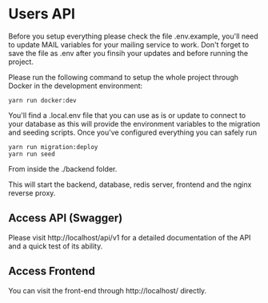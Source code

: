 
# Users API

Before you setup everything please check the file .env.example, you'll need to update MAIL variables for your mailing service to work. Don't forget to save the file as .env after you finsih your updates and before running the project.

  

Please run the following command to setup the whole project through Docker in the development environment:

  

    yarn run docker:dev

  

You'll find a .local.env file that you can use as is or update to connect to your database as this will provide the environment variables to the migration and seeding scripts. Once you've configured everything you can safely run

    yarn run migration:deploy
    yarn run seed 	

  From inside the ./backend folder.
  
  

This will start the backend, database, redis server, frontend and the nginx reverse proxy.

  

## Access API (Swagger)

Please visit http://localhost/api/v1 for a detailed documentation of the API and a quick test of its ability.

  

## Access Frontend

You can visit the front-end through http://localhost/ directly.
